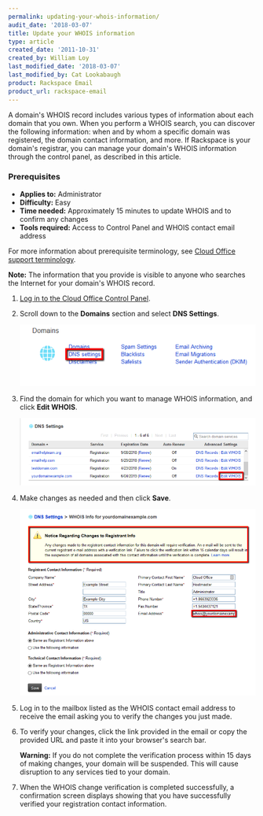 ```yaml
---
permalink: updating-your-whois-information/
audit_date: '2018-03-07'
title: Update your WHOIS information
type: article
created_date: '2011-10-31'
created_by: William Loy
last_modified_date: '2018-03-07'
last_modified_by: Cat Lookabaugh
product: Rackspace Email
product_url: rackspace-email
---
```


A domain's WHOIS record includes various types of information about each domain that you own. When you perform a WHOIS search, you can discover the following information: when and by whom a specific domain was registered, the domain contact information, and more. If Rackspace is your domain's registrar, you can manage your domain's WHOIS information through the control panel, as described in this article.

### Prerequisites

- **Applies to:** Administrator
- **Difficulty:** Easy
- **Time needed:** Approximately 15 minutes to update WHOIS and to confirm any changes
- **Tools required:**  Access to Control Panel and WHOIS contact email address

For more information about prerequisite terminology, see [Cloud Office support terminology](/support/how-to/cloud-office-support-terminology/).


**Note:** The information that you provide is visible to anyone who searches the Internet for your domain's WHOIS record.

1. [Log in to the Cloud Office Control Panel](https://cp.rackspace.com/).
2. Scroll down to the **Domains** section and select **DNS Settings**.

   ![](edit_who_is.png) 

3. Find the domain for which you want to manage WHOIS information, and click **Edit WHOIS**.

   ![](domain_list.png) 

4. Make changes as needed and then click **Save**.

   ![](contact_info.png) 

5. Log in to the mailbox listed as the WHOIS contact email address to receive the email asking you to verify the changes you just made.  

6. To verify your changes, click the link provided in the email or copy the provided URL and paste it into your browser's search bar.

   **Warning:** If you do not complete the verification process within 15 days of making changes, your domain will be suspended. This will cause disruption to any services tied to your domain.

7. When the WHOIS change verification is completed successfully, a confirmation screen displays showing that  you have successfully verified your registration contact information.
